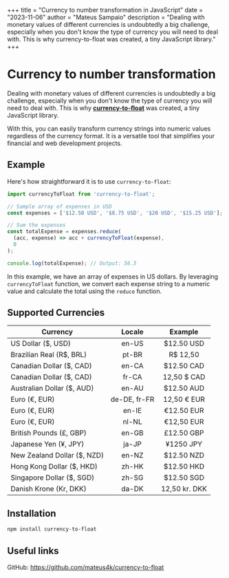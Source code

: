 +++
title = "Currency to number transformation in JavaScript"
date = "2023-11-06"
author = "Mateus Sampaio"
description = "Dealing with monetary values of different currencies is undoubtedly a big challenge, especially when you don't know the type of currency you will need to deal with. This is why currency-to-float was created, a tiny JavaScript library."
+++

# Currency to number transformation

Dealing with monetary values of different currencies is undoubtedly a big challenge, especially when you don't know the type of currency you will need to deal with. This is why [**currency-to-float**](https://www.npmjs.com/package/currency-to-float) was created, a tiny JavaScript library.

With this, you can easily transform currency strings into numeric values regardless of the currency format. It is a versatile tool that simplifies your financial and web development projects.

## Example

Here's how straightforward it is to use `currency-to-float`:

```ts
import currencyToFloat from 'currency-to-float';

// Sample array of expenses in USD
const expenses = ['$12.50 USD', '$8.75 USD', '$20 USD', '$15.25 USD'];

// Sum the expenses
const totalExpense = expenses.reduce(
  (acc, expense) => acc + currencyToFloat(expense),
  0
);

console.log(totalExpense); // Output: 56.5
```

In this example, we have an array of expenses in US dollars. By leveraging `currencyToFloat` function, we convert each expense string to a numeric value and calculate the total using the `reduce` function.

## Supported Currencies

| Currency                    |    Locale    |    Example    |
| --------------------------- | :----------: | :-----------: |
| US Dollar ($, USD)          |    en-US     |  $12.50 USD   |
| Brazilian Real (R$, BRL)    |    pt-BR     |   R$ 12,50    |
| Canadian Dollar ($, CAD)    |    en-CA     |  $12.50 CAD   |
| Canadian Dollar ($, CAD)    |    fr-CA     |  12,50 $ CAD  |
| Australian Dollar ($, AUD)  |    en-AU     |  $12.50 AUD   |
| Euro (€, EUR)               | de-DE, fr-FR |  12,50 € EUR  |
| Euro (€, EUR)               |    en-IE     |  €12.50 EUR   |
| Euro (€, EUR)               |    nl-NL     |  €12,50 EUR   |
| British Pounds (£, GBP)     |    en-GB     |  £12.50 GBP   |
| Japanese Yen (¥, JPY)       |    ja-JP     |   ¥1250 JPY   |
| New Zealand Dollar ($, NZD) |    en-NZ     |  $12.50 NZD   |
| Hong Kong Dollar ($, HKD)   |    zh-HK     |  $12.50 HKD   |
| Singapore Dollar ($, SGD)   |    zh-SG     |  $12.50 SGD   |
| Danish Krone (Kr, DKK)      |    da-DK     | 12,50 kr. DKK |

## Installation

```sh
npm install currency-to-float
```

## Useful links

GitHub: https://github.com/mateus4k/currency-to-float
